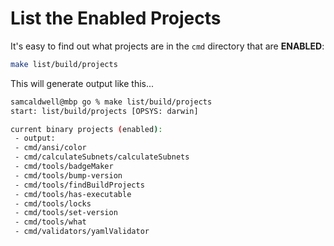List the Enabled Projects
=========================

It's easy to find out what projects are in the `cmd` directory that are **ENABLED**:

```bash
make list/build/projects
```

This will generate output like this...
```bash
samcaldwell@mbp go % make list/build/projects
start: list/build/projects [OPSYS: darwin]

current binary projects (enabled):
 - output:
 - cmd/ansi/color
 - cmd/calculateSubnets/calculateSubnets
 - cmd/tools/badgeMaker
 - cmd/tools/bump-version
 - cmd/tools/findBuildProjects
 - cmd/tools/has-executable
 - cmd/tools/locks
 - cmd/tools/set-version
 - cmd/tools/what
 - cmd/validators/yamlValidator

```

